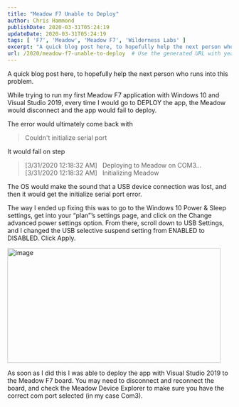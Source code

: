```yaml
---
title: "Meadow F7 Unable to Deploy"
author: Chris Hammond
publishDate: 2020-03-31T05:24:19
updateDate: 2020-03-31T05:24:19
tags: [ 'F7', 'Meadow', 'Meadow F7', 'Wilderness Labs' ]
excerpt: "A quick blog post here, to hopefully help the next person who runs into this problem.   While trying to run my first Meadow F7 application with Windows 10 and Visual Studio 2019, every time I would go to DEPLOY the app, the Meadow would disconnect and the app would fail to deploy.   The error would ultimately come back with    Couldn't initialize serial port "
url: /2020/meadow-f7-unable-to-deploy  # Use the generated URL with year
---
```

<p>A quick blog post here, to hopefully help the next person who runs into this problem. </p><p>While trying to run my first Meadow F7 application with Windows 10 and Visual Studio 2019, every time I would go to DEPLOY the app, the Meadow would disconnect and the app would fail to deploy. </p><p>The error would ultimately come back with </p><blockquote><p>Couldn't initialize serial port</p></blockquote><p>It would fail on step</p><blockquote><p>[3/31/2020 12:18:32 AM]&nbsp;&nbsp; Deploying to Meadow on COM3...<br /> [3/31/2020 12:18:32 AM]&nbsp;&nbsp; Initializing Meadow&nbsp;&nbsp;&nbsp;&nbsp;&nbsp;&nbsp;&nbsp;&nbsp;&nbsp;&nbsp;&nbsp;&nbsp;&nbsp;&nbsp;&nbsp;&nbsp;&nbsp; </p></blockquote><p>The OS would make the sound that a USB device connection was lost, and then it would get the initialize serial port error.</p><p>The way I ended up fixing this was to go to the Windows 10 Power &amp; Sleep settings, get into your “plan”’s settings page, and click on the Change advanced power settings option. From there, scroll down to USB Settings, and I changed the USB selective suspend setting from ENABLED to DISABLED. Click Apply.</p><p><a href="/assets/images/PublishThumbnails//open-live-writer/meadow-f7-unable-to-deploy_4af/image_2.png"><img width="479" height="259" title="image" style="display: inline; background-image: none;" alt="image" src="/assets/images/PublishThumbnails//Open-Live-Writer/Meadow-F7-Unable-to-Deploy_4AF/image_thumb.png" border="0"></a></p><p>As soon as I did this I was able to deploy the app with Visual Studio 2019 to the Meadow F7 board. You may need to disconnect and reconnect the board, and check the Meadow Device Explorer to make sure you have the correct com port selected (in my case Com3).</p>
